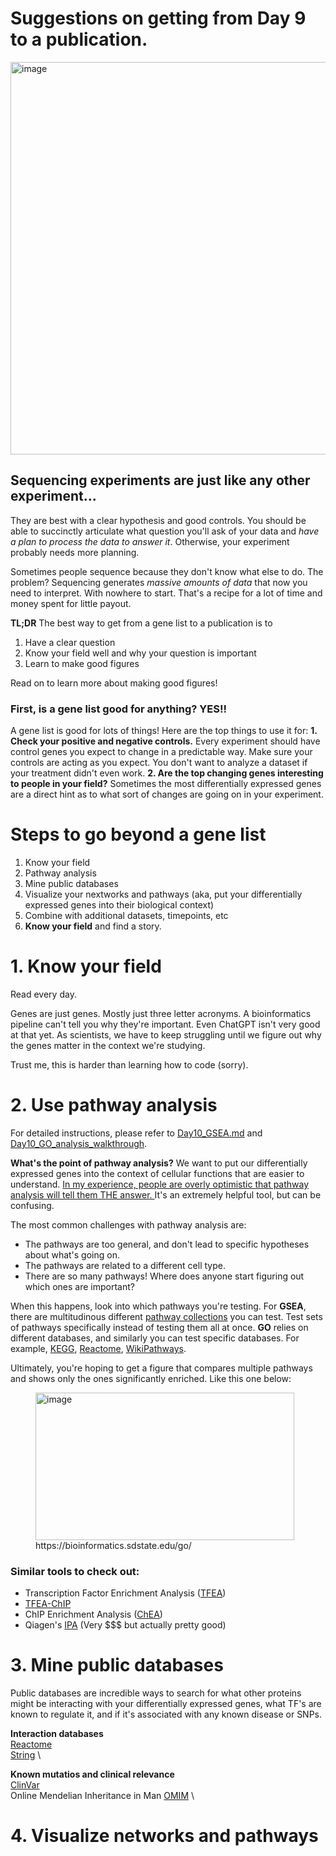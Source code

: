 # Suggestions on getting from Day 9 to a publication. 
<img width="1120" height="628" alt="image" src="https://github.com/user-attachments/assets/ba16c93d-6b7a-41c5-9b90-4a3124fda52a" />

## Sequencing experiments are just like any other experiment...
They are best with a clear hypothesis and good controls. You should be able to succinctly articulate what question you'll ask of your data and *have a plan to process the data to answer it*. Otherwise, your experiment probably needs more planning. 

Sometimes people sequence because they don't know what else to do. The problem? Sequencing generates *massive amounts of data* that now you need to interpret. With nowhere to start. That's a recipe for a lot of time and money spent for little payout. 

**TL;DR**  The best way to get from a gene list to a publication is to 
1. Have a clear question
2. Know your field well and why your question is important
3. Learn to make good figures

Read on to learn more about making good figures! 


### First, is a gene list good for anything? YES!!
A gene list is good for lots of things! Here are the top things to use it for: 
**1. Check your positive and negative controls.** Every experiment should have control genes you expect to change in a predictable way. Make sure your controls are acting as you expect. You don't want to analyze a dataset if your treatment didn't even work. 
**2. Are the top changing genes interesting to people in your field?** Sometimes the most differentially expressed genes are a direct hint as to what sort of changes are going on in your experiment. 


# Steps to go beyond a gene list

1. Know your field
2. Pathway analysis
3. Mine public databases
4. Visualize your nextworks and pathways (aka, put your differentially expressed genes into their biological context)
5. Combine with additional datasets, timepoints, etc
6. **Know your field** and find a story.

# 1. Know your field 
Read every day. 

Genes are just genes. Mostly just three letter acronyms. A bioinformatics pipeline can't tell you why they're important. Even ChatGPT isn't very good at that yet. As scientists, we have to keep struggling until we figure out why the genes matter in the context we're studying. 

Trust me, this is harder than learning how to code (sorry). 

# 2. Use pathway analysis 

For detailed instructions, please refer to [Day10_GSEA.md](Day10_GSEA.md) and [Day10_GO_analysis_walkthrough](Day10_GO_analysis_walkthrough). 

**What's the point of pathway analysis?** 
We want to put our differentially expressed genes into the context of cellular functions that are easier to understand. <ins> In my experience, people are overly optimistic that pathway analysis will tell them THE answer. </ins> It's an extremely helpful tool, but can be confusing. 

The most common challenges with pathway analysis are: 
* The pathways are too general, and don't lead to specific hypotheses about what's going on.
* The pathways are related to a different cell type.
* There are so many pathways! Where does anyone start figuring out which ones are important?

When this happens, look into which pathways you're testing. For **GSEA**, there are multitudinous different [pathway collections](https://www.gsea-msigdb.org/gsea/msigdb/human/genesets.jsp) you can test. Test sets of pathways specifically instead of testing them all at once. **GO** relies on different databases, and similarly you can test specific databases. For example, [KEGG](https://www.genome.jp/kegg/), [Reactome](https://reactome.org/), [WikiPathways](https://www.wikipathways.org/). 

Ultimately, you're hoping to get a figure that compares multiple pathways and shows only the ones significantly enriched. Like this one below: 

<figure>
<img width="414" height="236" alt="image" src="https://github.com/user-attachments/assets/70f519ab-a54f-46d1-b553-7bed1a21f161" />
<figurecaption>https://bioinformatics.sdstate.edu/go/</figurecaption>
</figure>

### Similar tools to check out: 
* Transcription Factor Enrichment Analysis ([TFEA](https://github.com/Dowell-Lab/TFEA))
* [TFEA-ChIP](https://pubmed.ncbi.nlm.nih.gov/31347689/)
* ChIP Enrichment Analysis ([ChEA](https://pmc.ncbi.nlm.nih.gov/articles/PMC6602523/))
* Qiagen's [IPA](https://digitalinsights.qiagen.com/products-overview/discovery-insights-portfolio/analysis-and-visualization/qiagen-ipa/) (Very $$$ but actually pretty good)


# 3. Mine public databases

Public databases are incredible ways to search for what other proteins might be interacting with your differentially expressed genes, what TF's are known to regulate it, and if it's associated with any known disease or SNPs. 

**Interaction databases** \
[Reactome](https://reactome.org) \
[String](https://string-db.org) \

**Known mutatios and clinical relevance** \
[ClinVar](https://www.ncbi.nlm.nih.gov/clinvar/) \
Online Mendelian Inheritance in Man [OMIM](https://www.omim.org) \

# 4. Visualize networks and pathways 

